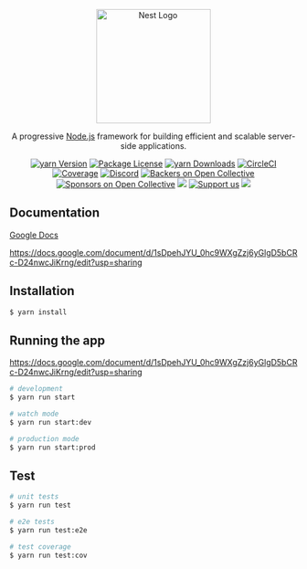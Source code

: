 <p align="center">
  <a href="http://nestjs.com/" target="blank"><img src="https://nestjs.com/img/logo-small.svg" width="200" alt="Nest Logo" /></a>
</p>

[circleci-image]: https://img.shields.io/circleci/build/github/nestjs/nest/master?token=abc123def456
[circleci-url]: https://circleci.com/gh/nestjs/nest

  <p align="center">A progressive <a href="http://nodejs.org" target="_blank">Node.js</a> framework for building efficient and scalable server-side applications.</p>
    <p align="center">
<a href="https://www.yarnjs.com/~nestjscore" target="_blank"><img src="https://img.shields.io/yarn/v/@nestjs/core.svg" alt="yarn Version" /></a>
<a href="https://www.yarnjs.com/~nestjscore" target="_blank"><img src="https://img.shields.io/yarn/l/@nestjs/core.svg" alt="Package License" /></a>
<a href="https://www.yarnjs.com/~nestjscore" target="_blank"><img src="https://img.shields.io/yarn/dm/@nestjs/common.svg" alt="yarn Downloads" /></a>
<a href="https://circleci.com/gh/nestjs/nest" target="_blank"><img src="https://img.shields.io/circleci/build/github/nestjs/nest/master" alt="CircleCI" /></a>
<a href="https://coveralls.io/github/nestjs/nest?branch=master" target="_blank"><img src="https://coveralls.io/repos/github/nestjs/nest/badge.svg?branch=master#9" alt="Coverage" /></a>
<a href="https://discord.gg/G7Qnnhy" target="_blank"><img src="https://img.shields.io/badge/discord-online-brightgreen.svg" alt="Discord"/></a>
<a href="https://opencollective.com/nest#backer" target="_blank"><img src="https://opencollective.com/nest/backers/badge.svg" alt="Backers on Open Collective" /></a>
<a href="https://opencollective.com/nest#sponsor" target="_blank"><img src="https://opencollective.com/nest/sponsors/badge.svg" alt="Sponsors on Open Collective" /></a>
  <a href="https://paypal.me/kamilmysliwiec" target="_blank"><img src="https://img.shields.io/badge/Donate-PayPal-ff3f59.svg"/></a>
    <a href="https://opencollective.com/nest#sponsor"  target="_blank"><img src="https://img.shields.io/badge/Support%20us-Open%20Collective-41B883.svg" alt="Support us"></a>
  <a href="https://twitter.com/nestframework" target="_blank"><img src="https://img.shields.io/twitter/follow/nestframework.svg?style=social&label=Follow"></a>
</p>
  <!--[![Backers on Open Collective](https://opencollective.com/nest/backers/badge.svg)](https://opencollective.com/nest#backer)
  [![Sponsors on Open Collective](https://opencollective.com/nest/sponsors/badge.svg)](https://opencollective.com/nest#sponsor)-->

## Documentation

[Google Docs](https://docs.google.com/document/d/1sDpehJYU_0hc9WXgZzj6yGlgD5bCRc-D24nwcJiKrng/edit?usp=sharing) 

https://docs.google.com/document/d/1sDpehJYU_0hc9WXgZzj6yGlgD5bCRc-D24nwcJiKrng/edit?usp=sharing

## Installation

```bash
$ yarn install
```

## Running the app

https://docs.google.com/document/d/1sDpehJYU_0hc9WXgZzj6yGlgD5bCRc-D24nwcJiKrng/edit?usp=sharing

```bash
# development
$ yarn run start

# watch mode
$ yarn run start:dev

# production mode
$ yarn run start:prod
```

## Test

```bash
# unit tests
$ yarn run test

# e2e tests
$ yarn run test:e2e

# test coverage
$ yarn run test:cov
```


